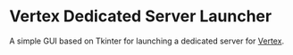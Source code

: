 # Vertex Dedicated Server Launcher
A simple GUI based on Tkinter for launching a dedicated server for [Vertex](https://playvertex.com/).

